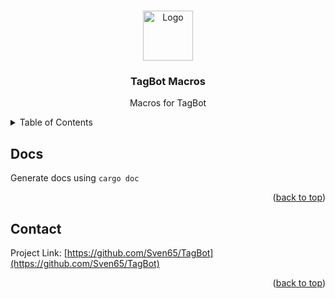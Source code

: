 <!-- Improved compatibility of back to top link: See: https://github.com/othneildrew/Best-README-Template/pull/73 -->

<a name="readme-top"></a>

<!--
*** Thanks for checking out the Best-README-Template. If you have a suggestion
*** that would make this better, please fork the repo and create a pull request
*** or simply open an issue with the tag "enhancement".
*** Don't forget to give the project a star!
*** Thanks again! Now go create something AMAZING! :D
-->

<!-- PROJECT SHIELDS -->
<!--
*** I'm using markdown "reference style" links for readability.
*** Reference links are enclosed in brackets [ ] instead of parentheses ( ).
*** See the bottom of this document for the declaration of the reference variables
*** for contributors-url, forks-url, etc. This is an optional, concise syntax you may use.
*** https://www.markdownguide.org/basic-syntax/#reference-style-links
-->

<!-- PROJECT LOGO -->
<br />
<div align="center">
  <a href="https://github.com/Sven65/TagBot">
    <img src="images/logo.png" alt="Logo" width="80" height="80">
  </a>

<h3 align="center">TagBot Macros</h3>

  <p align="center">
    Macros for TagBot
    <br />
  </p>
</div>

<!-- TABLE OF CONTENTS -->
<details>
  <summary>Table of Contents</summary>
  <ol>
    <li>
      <a href="#docs">About The Project</a>
    </li>
  </ol>
</details>

## Docs

Generate docs using `cargo doc`

<p align="right">(<a href="#readme-top">back to top</a>)</p>

<!-- CONTACT -->

## Contact

Project Link: [https://github.com/Sven65/TagBot](https://github.com/Sven65/TagBot)

<p align="right">(<a href="#readme-top">back to top</a>)</p>

<!-- MARKDOWN LINKS & IMAGES -->
<!-- https://www.markdownguide.org/basic-syntax/#reference-style-links -->
